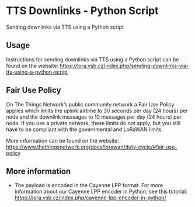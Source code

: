 # TTS Downlinks - Python Script
Sending downlinks via TTS using a Python script

## Usage
Instructions for sending downlinks via TTS using a Python script can be found on the website: https://lora.vsb.cz/index.php/sending-downlinks-via-tts-using-a-python-script


## Fair Use Policy
On The Things Network’s public community network a Fair Use Policy applies which limits the uplink airtime to 30 seconds per day (24 hours) per node and the downlink messages to 10 messages per day (24 hours) per node. If you use a private network, these limits do not apply, but you still have to be compliant with the governmental and LoRaWAN limits.

More information can be found on the website:  https://www.thethingsnetwork.org/docs/lorawan/duty-cycle/#fair-use-policy

## More information
- The payload is encoded in the Cayenne LPP format. For more information about our Cayenne LPP encoder in Python, see this tutorial: https://lora.vsb.cz/index.php/cayenne-lpp-encoder-in-python/
